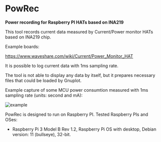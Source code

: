 # PowRec

**Power recording for Raspberry PI HATs based on INA219**

This tool records current data measured by Current/Power monitor HATs based on INA219 chip.

Example boards:

https://www.waveshare.com/wiki/Current/Power_Monitor_HAT

It is possible to log current data with 1ms sampling rate.

The tool is not able to display any data by itself, but it prepares necessary files that could be loaded by Gnuplot.

Example capture of some MCU power consumtion measured with 1ms sampling rate (units: second and mA):

![example](https://user-images.githubusercontent.com/8614048/215347579-e108aa01-b94b-4d97-b512-a06bd7e9af9d.png)

PowRec is designed to run on Raspberry PI.
Tested Raspberry PIs and OSes:

* Raspberry Pi 3 Model B Rev 1.2, Raspberry Pi OS with desktop, Debian version: 11 (bullseye), 32-bit.
